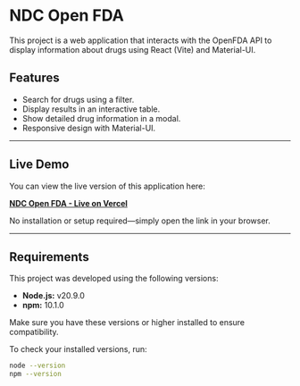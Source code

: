 # NDC Open FDA

This project is a web application that interacts with the OpenFDA API to display information about drugs using React (Vite) and Material-UI.

## Features

- Search for drugs using a filter.
- Display results in an interactive table.
- Show detailed drug information in a modal.
- Responsive design with Material-UI.

---

## Live Demo

You can view the live version of this application here:

**[NDC Open FDA - Live on Vercel](https://ndc-open-fda.vercel.app/)**

No installation or setup required—simply open the link in your browser.

---

## Requirements

This project was developed using the following versions:

- **Node.js:** v20.9.0
- **npm:** 10.1.0

Make sure you have these versions or higher installed to ensure compatibility.

To check your installed versions, run:

```bash
node --version
npm --version
